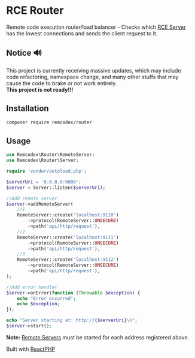 # RCE Router

Remote code execution router/load balancer - Checks which [RCE Server](https://github.com/remcodex/server) has the
lowest connections and sends the client request to it.

## Notice 🔊

This project is currently receiving massive updates, which may include code refactoring, namespace change, and many
other stuffs that may cause the code to brake or not work entirely.<br/>
**This project is not ready!!!**

## Installation

```bash
composer require remcodex/router
```

## Usage

```php
use Remcodex\Router\RemoteServer;
use Remcodex\Router\Server;

require 'vendor/autoload.php';

$serverUri = '0.0.0.0:9000';
$server = Server::listen($serverUri);

//Add remote server
$server->addRemoteServer(
    //1
    RemoteServer::create('localhost:9110')
        ->protocol(RemoteServer::UNSECURE)
        ->path('api/http/request'),
    //2
    RemoteServer::create('localhost:9111')
        ->protocol(RemoteServer::UNSECURE)
        ->path('api/http/request'),
    //3
    RemoteServer::create('localhost:9112')
        ->protocol(RemoteServer::UNSECURE)
        ->path('api/http/request'),
);

//Add error handler
$server->onError(function (Throwable $exception) {
    echo "Error occurred";
    echo $exception;
});

echo "Server starting at: http://{$serverUri}\n";
$server->start();
```

**Note:** [Remote Servers](https://github.com/remcodex/server#usage) must be started for each address registered above.

Built with [ReactPHP](https://reactphp.org)